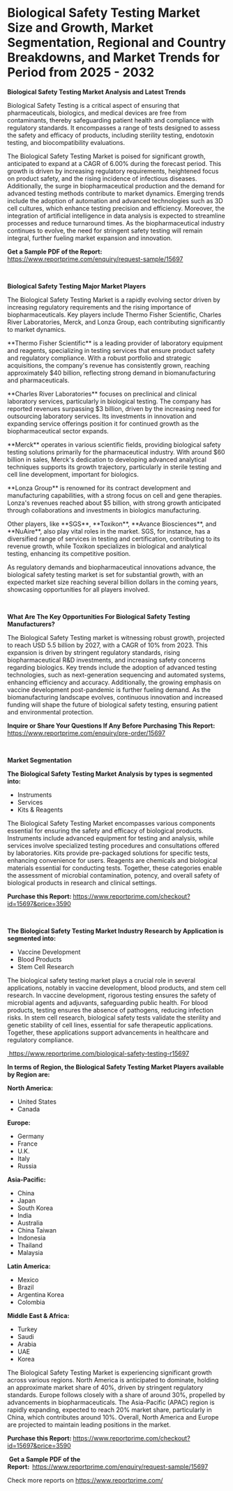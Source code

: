 <p><h1>Biological Safety Testing Market Size and Growth, Market Segmentation, Regional and Country Breakdowns, and Market Trends for Period from 2025 -  2032</h1></p><p><strong>Biological Safety Testing Market Analysis and Latest Trends</strong></p>
<p><p>Biological Safety Testing is a critical aspect of ensuring that pharmaceuticals, biologics, and medical devices are free from contaminants, thereby safeguarding patient health and compliance with regulatory standards. It encompasses a range of tests designed to assess the safety and efficacy of products, including sterility testing, endotoxin testing, and biocompatibility evaluations. </p><p>The Biological Safety Testing Market is poised for significant growth, anticipated to expand at a CAGR of 6.00% during the forecast period. This growth is driven by increasing regulatory requirements, heightened focus on product safety, and the rising incidence of infectious diseases. Additionally, the surge in biopharmaceutical production and the demand for advanced testing methods contribute to market dynamics. Emerging trends include the adoption of automation and advanced technologies such as 3D cell cultures, which enhance testing precision and efficiency. Moreover, the integration of artificial intelligence in data analysis is expected to streamline processes and reduce turnaround times. As the biopharmaceutical industry continues to evolve, the need for stringent safety testing will remain integral, further fueling market expansion and innovation.</p></p>
<p><strong>Get a Sample PDF of the Report:&nbsp;</strong> <a href="https://www.reportprime.com/enquiry/request-sample/15697?utm_campaign=1743&utm_medium=2&utm_source=Github&utm_content=ia&utm_term=20032025&utm_id=biological-safety-testing">https://www.reportprime.com/enquiry/request-sample/15697</a></p>
<p>&nbsp;</p>
<p><strong>Biological Safety Testing Major Market Players</strong></p>
<p><p>The Biological Safety Testing Market is a rapidly evolving sector driven by increasing regulatory requirements and the rising importance of biopharmaceuticals. Key players include Thermo Fisher Scientific, Charles River Laboratories, Merck, and Lonza Group, each contributing significantly to market dynamics.</p><p>**Thermo Fisher Scientific** is a leading provider of laboratory equipment and reagents, specializing in testing services that ensure product safety and regulatory compliance. With a robust portfolio and strategic acquisitions, the company's revenue has consistently grown, reaching approximately $40 billion, reflecting strong demand in biomanufacturing and pharmaceuticals.</p><p>**Charles River Laboratories** focuses on preclinical and clinical laboratory services, particularly in biological testing. The company has reported revenues surpassing $3 billion, driven by the increasing need for outsourcing laboratory services. Its investments in innovation and expanding service offerings position it for continued growth as the biopharmaceutical sector expands.</p><p>**Merck** operates in various scientific fields, providing biological safety testing solutions primarily for the pharmaceutical industry. With around $60 billion in sales, Merck's dedication to developing advanced analytical techniques supports its growth trajectory, particularly in sterile testing and cell line development, important for biologics.</p><p>**Lonza Group** is renowned for its contract development and manufacturing capabilities, with a strong focus on cell and gene therapies. Lonza's revenues reached about $5 billion, with strong growth anticipated through collaborations and investments in biologics manufacturing.</p><p>Other players, like **SGS**, **Toxikon**, **Avance Biosciences**, and **NuAire**, also play vital roles in the market. SGS, for instance, has a diversified range of services in testing and certification, contributing to its revenue growth, while Toxikon specializes in biological and analytical testing, enhancing its competitive position.</p><p>As regulatory demands and biopharmaceutical innovations advance, the biological safety testing market is set for substantial growth, with an expected market size reaching several billion dollars in the coming years, showcasing opportunities for all players involved.</p></p>
<p>&nbsp;</p>
<p><strong>What Are The Key Opportunities For Biological Safety Testing Manufacturers?</strong></p>
<p><p>The Biological Safety Testing market is witnessing robust growth, projected to reach USD 5.5 billion by 2027, with a CAGR of 10% from 2023. This expansion is driven by stringent regulatory standards, rising biopharmaceutical R&D investments, and increasing safety concerns regarding biologics. Key trends include the adoption of advanced testing technologies, such as next-generation sequencing and automated systems, enhancing efficiency and accuracy. Additionally, the growing emphasis on vaccine development post-pandemic is further fueling demand. As the biomanufacturing landscape evolves, continuous innovation and increased funding will shape the future of biological safety testing, ensuring patient and environmental protection.</p></p>
<p><strong>Inquire or Share Your Questions If Any Before Purchasing This Report:</strong> <a href="https://www.reportprime.com/enquiry/pre-order/15697?utm_campaign=1743&utm_medium=2&utm_source=Github&utm_content=ia&utm_term=20032025&utm_id=biological-safety-testing">https://www.reportprime.com/enquiry/pre-order/15697</a></p>
<p>&nbsp;</p>
<p><strong>Market Segmentation</strong></p>
<p><strong>The Biological Safety Testing Market Analysis by types is segmented into:</strong></p>
<p><ul><li>Instruments</li><li>Services</li><li>Kits & Reagents</li></ul></p>
<p><p>The Biological Safety Testing Market encompasses various components essential for ensuring the safety and efficacy of biological products. Instruments include advanced equipment for testing and analysis, while services involve specialized testing procedures and consultations offered by laboratories. Kits provide pre-packaged solutions for specific tests, enhancing convenience for users. Reagents are chemicals and biological materials essential for conducting tests. Together, these categories enable the assessment of microbial contamination, potency, and overall safety of biological products in research and clinical settings.</p></p>
<p><strong>Purchase this Report:&nbsp;</strong><a href="https://www.reportprime.com/checkout?id=15697&price=3590&utm_campaign=1743&utm_medium=2&utm_source=Github&utm_content=ia&utm_term=20032025&utm_id=biological-safety-testing">https://www.reportprime.com/checkout?id=15697&price=3590</a></p>
<p>&nbsp;</p>
<p><strong>The Biological Safety Testing Market Industry Research by Application is segmented into:</strong></p>
<p><ul><li>Vaccine Development</li><li>Blood Products</li><li>Stem Cell Research</li></ul></p>
<p><p>The biological safety testing market plays a crucial role in several applications, notably in vaccine development, blood products, and stem cell research. In vaccine development, rigorous testing ensures the safety of microbial agents and adjuvants, safeguarding public health. For blood products, testing ensures the absence of pathogens, reducing infection risks. In stem cell research, biological safety tests validate the sterility and genetic stability of cell lines, essential for safe therapeutic applications. Together, these applications support advancements in healthcare and regulatory compliance.</p></p>
<p><a href="https://www.reportprime.com/biological-safety-testing-r15697?utm_campaign=1743&utm_medium=2&utm_source=Github&utm_content=ia&utm_term=20032025&utm_id=biological-safety-testing">&nbsp;https://www.reportprime.com/biological-safety-testing-r15697</a></p>
<p><strong>In terms of Region, the Biological Safety Testing Market Players available by Region are:</strong></p>
<p>
    <p> <strong> North America: </strong>
        <ul>
            <li>United States</li>
            <li>Canada</li>
        </ul>
        </p> 
    <p> <strong> Europe: </strong>
        <ul>
            <li>Germany</li>
            <li>France</li>
            <li>U.K.</li>
            <li>Italy</li>
            <li>Russia</li>
        </ul>
        </p> 
    <p> <strong> Asia-Pacific: </strong>
        <ul>
            <li>China</li>
            <li>Japan</li>
            <li>South Korea</li>
            <li>India</li>
            <li>Australia</li>
            <li>China Taiwan</li>
            <li>Indonesia</li>
            <li>Thailand</li>
            <li>Malaysia</li>
        </ul>
        </p> 
    <p> <strong> Latin America: </strong>
        <ul>
            <li>Mexico</li>
            <li>Brazil</li>
            <li>Argentina Korea</li>
            <li>Colombia</li>
        </ul>
        </p> 
    <p> <strong> Middle East & Africa: </strong>
        <ul>
            <li>Turkey</li>
            <li>Saudi</li>
            <li>Arabia</li>
            <li>UAE</li>
            <li>Korea</li>
        </ul>
    </p>
    </p>
<p><p>The Biological Safety Testing Market is experiencing significant growth across various regions. North America is anticipated to dominate, holding an approximate market share of 40%, driven by stringent regulatory standards. Europe follows closely with a share of around 30%, propelled by advancements in biopharmaceuticals. The Asia-Pacific (APAC) region is rapidly expanding, expected to reach 20% market share, particularly in China, which contributes around 10%. Overall, North America and Europe are projected to maintain leading positions in the market.</p></p>
<p><strong>Purchase this Report: </strong><a href="https://www.reportprime.com/checkout?id=15697&price=3590&utm_campaign=1743&utm_medium=2&utm_source=Github&utm_content=ia&utm_term=20032025&utm_id=biological-safety-testing">https://www.reportprime.com/checkout?id=15697&price=3590</a></p>
<p>&nbsp;<strong>Get a Sample PDF of the Report:&nbsp;&nbsp;</strong><a href="https://www.reportprime.com/enquiry/request-sample/15697?utm_campaign=1743&utm_medium=2&utm_source=Github&utm_content=ia&utm_term=20032025&utm_id=biological-safety-testing">https://www.reportprime.com/enquiry/request-sample/15697</a></p>
<p><strong></strong></p>
<p>Check more reports on <a href="https://www.reportprime.com/?utm_campaign=1743&utm_medium=2&utm_source=Github&utm_content=ia&utm_term=20032025&utm_id=biological-safety-testing">https://www.reportprime.com/</a></p>